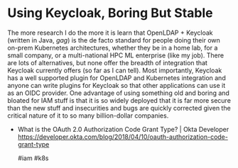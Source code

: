 # Using Keycloak, Boring But Stable

The more research I do the more it is learn that OpenLDAP + Keycloak
(written in Java, *gag*) is the de facto standard for people doing their
own on-prem Kubernetes architectures, whether they be in a home lab, for
a small company, or a multi-national HPC ML enterprise (like my job).
There are lots of alternatives, but none offer the breadth of
integration that Keycloak currently offers (so far as I can tell). Most
importantly, Keycloak has a well supported plugin for OpenLDAP and
Kubernetes integration and anyone can write plugins for Keycloak so that
other applications can use it as an OIDC provider. One advantage of
using something old and boring and bloated for IAM stuff is that it is
so widely deployed that it is far more secure than the new stuff and
insecurities and bugs are quickly corrected given the critical nature of
it to so many billion-dollar companies.

* What is the OAuth 2.0 Authorization Code Grant Type? \| Okta Developer  
  https://developer.okta.com/blog/2018/04/10/oauth-authorization-code-grant-type

    #iam #k8s
